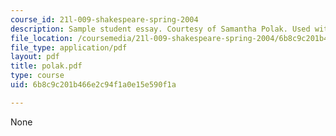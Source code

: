 ```yaml
---
course_id: 21l-009-shakespeare-spring-2004
description: Sample student essay. Courtesy of Samantha Polak. Used with permission.
file_location: /coursemedia/21l-009-shakespeare-spring-2004/6b8c9c201b466e2c94f1a0e15e590f1a_polak.pdf
file_type: application/pdf
layout: pdf
title: polak.pdf
type: course
uid: 6b8c9c201b466e2c94f1a0e15e590f1a

---
```

None